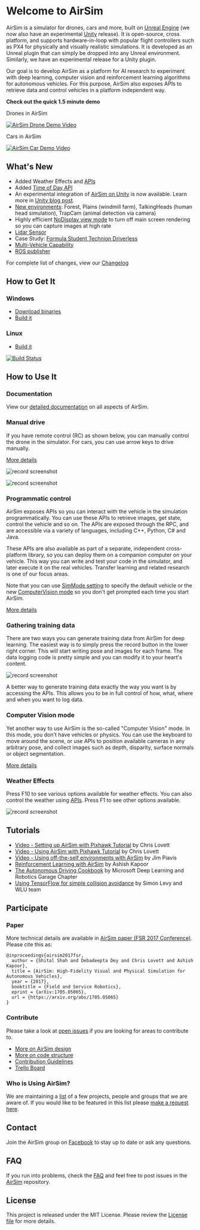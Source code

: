 # Welcome to AirSim

AirSim is a simulator for drones, cars and more, built on [Unreal Engine](https://www.unrealengine.com/) (we now also have an experimental [Unity](https://unity3d.com/) release). It is open-source, cross platform, and supports hardware-in-loop with popular flight controllers such as PX4 for physically and visually realistic simulations. It is developed as an Unreal plugin that can simply be dropped into any Unreal environment. Similarly, we have an experimental release for a Unity plugin. 

Our goal is to develop AirSim as a platform for AI research to experiment with deep learning, computer vision and reinforcement learning algorithms for autonomous vehicles. For this purpose, AirSim also exposes APIs to retrieve data and control vehicles in a platform independent way.

**Check out the quick 1.5 minute demo**

Drones in AirSim

[![AirSim Drone Demo Video](docs/images/demo_video.png)](https://youtu.be/-WfTr1-OBGQ)

Cars in AirSim

[![AirSim Car Demo Video](docs/images/car_demo_video.png)](https://youtu.be/gnz1X3UNM5Y)

## What's New

* Added Weather Effects and [APIs](docs/apis.md#weather-apis)
* Added [Time of Day API](docs/apis.md#time-of-day-api)
* An experimental integration of [AirSim on Unity](https://github.com/Microsoft/AirSim/tree/master/Unity) is now available. Learn more in [Unity blog post](https://blogs.unity3d.com/2018/11/14/airsim-on-unity-experiment-with-autonomous-vehicle-simulation).
* [New environments](https://github.com/Microsoft/AirSim/releases/tag/v1.2.1): Forest, Plains (windmill farm), TalkingHeads (human head simulation), TrapCam (animal detection via camera)
* Highly efficient [NoDisplay view mode](https://microsoft.github.io/AirSim/docs/settings#viewmode) to turn off main screen rendering so you can capture images at high rate
* [Lidar Sensor](https://microsoft.github.io/AirSim/docs/lidar)
* Case Study: [Formula Student Technion Driverless](https://github.com/Microsoft/AirSim/wiki/technion)
* [Multi-Vehicle Capability](https://microsoft.github.io/AirSim/docs/multi_vehicle)
* [ROS publisher](https://github.com/Microsoft/AirSim/pull/1135)

For complete list of changes, view our [Changelog](CHANGELOG.md)

## How to Get It

### Windows
* [Download binaries](https://microsoft.github.io/AirSim/docs/use_precompiled)
* [Build it](https://microsoft.github.io/AirSim/docs/build_windows)

### Linux
* [Build it](https://microsoft.github.io/AirSim/docs/build_linux)

[![Build Status](https://travis-ci.org/Microsoft/AirSim.svg?branch=master)](https://travis-ci.org/Microsoft/AirSim)

## How to Use It

### Documentation

View our [detailed documentation](https://microsoft.github.io/AirSim/) on all aspects of AirSim.

### Manual drive

If you have remote control (RC) as shown below, you can manually control the drone in the simulator. For cars, you can use arrow keys to drive manually.

[More details](https://microsoft.github.io/AirSim/docs/remote_control/)

![record screenshot](docs/images/AirSimDroneManual.gif)

![record screenshot](docs/images/AirSimCarManual.gif)


### Programmatic control

AirSim exposes APIs so you can interact with the vehicle in the simulation programmatically. You can use these APIs to retrieve images, get state, control the vehicle and so on. The APIs are exposed through the RPC, and are accessible via a variety of languages, including C++, Python, C# and Java.

These APIs are also available as part of a separate, independent cross-platform library, so you can deploy them on a companion computer on your vehicle. This way you can write and test your code in the simulator, and later execute it on the real vehicles. Transfer learning and related research is one of our focus areas.

Note that you can use [SimMode setting](https://microsoft.github.io/AirSim/docs/settings#simmode) to specify the default vehicle or the new [ComputerVision mode](https://microsoft.github.io/AirSim/docs/image_apis#computer-vision-mode-1) so you don't get prompted each time you start AirSim.

[More details](https://microsoft.github.io/AirSim/docs/apis/)

### Gathering training data

There are two ways you can generate training data from AirSim for deep learning. The easiest way is to simply press the record button in the lower right corner. This will start writing pose and images for each frame. The data logging code is pretty simple and you can modify it to your heart's content.

![record screenshot](docs/images/record_data.png)

A better way to generate training data exactly the way you want is by accessing the APIs. This allows you to be in full control of how, what, where and when you want to log data. 

### Computer Vision mode

Yet another way to use AirSim is the so-called "Computer Vision" mode. In this mode, you don't have vehicles or physics. You can use the keyboard to move around the scene, or use APIs to position available cameras in any arbitrary pose, and collect images such as depth, disparity, surface normals or object segmentation. 

[More details](docs/image_apis.md)

### Weather Effects

Press F10 to see various options available for weather effects. You can also control the weather using [APIs](https://microsoft.github.io/AirSim/docs/apis.md#weather-apis). Press F1 to see other options available.

![record screenshot](docs/images/weather_menu.png)

## Tutorials

- [Video - Setting up AirSim with Pixhawk Tutorial](https://youtu.be/1oY8Qu5maQQ) by Chris Lovett
- [Video - Using AirSim with Pixhawk Tutorial](https://youtu.be/HNWdYrtw3f0) by Chris Lovett
- [Video - Using off-the-self environments with AirSim](https://www.youtube.com/watch?v=y09VbdQWvQY) by Jim Piavis
- [Reinforcement Learning with AirSim](https://microsoft.github.io/AirSim/docs/reinforcement_learning) by Ashish Kapoor
- [The Autonomous Driving Cookbook](https://aka.ms/AutonomousDrivingCookbook) by Microsoft Deep Learning and Robotics Garage Chapter
- [Using TensorFlow for simple collision avoidance](https://github.com/simondlevy/AirSimTensorFlow) by Simon Levy and WLU team

## Participate

### Paper

More technical details are available in [AirSim paper (FSR 2017 Conference)](https://arxiv.org/abs/1705.05065). Please cite this as:
```
@inproceedings{airsim2017fsr,
  author = {Shital Shah and Debadeepta Dey and Chris Lovett and Ashish Kapoor},
  title = {AirSim: High-Fidelity Visual and Physical Simulation for Autonomous Vehicles},
  year = {2017},
  booktitle = {Field and Service Robotics},
  eprint = {arXiv:1705.05065},
  url = {https://arxiv.org/abs/1705.05065}
}
```

### Contribute

Please take a look at [open issues](https://github.com/microsoft/airsim/issues) if you are looking for areas to contribute to.

* [More on AirSim design](https://microsoft.github.io/AirSim/docs/design)
* [More on code structure](https://microsoft.github.io/AirSim/docs/code_structure)
* [Contribution Guidelines](CONTRIBUTING.md)
* [Trello Board](https://trello.com/b/1t2qCeaA/wishlist-by-community-for-community)

### Who is Using AirSim?

We are maintaining a [list](https://microsoft.github.io/AirSim/docs/who_is_using) of a few projects, people and groups that we are aware of. If you would like to be featured in this list please [make a request here](https://github.com/microsoft/airsim/issues).

## Contact

Join the AirSim group on [Facebook](https://www.facebook.com/groups/1225832467530667/) to stay up to date or ask any questions.

## FAQ

If you run into problems, check the [FAQ](https://microsoft.github.io/AirSim/docs/faq) and feel free to post issues in the  [AirSim](https://github.com/Microsoft/AirSim/issues) repository.

## License

This project is released under the MIT License. Please review the [License file](LICENSE) for more details.

